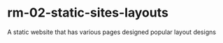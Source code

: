 # rm-02-static-sites-layouts
A static website that has various pages designed popular layout designs
